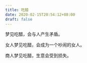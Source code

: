 ```yaml
---
title: 吃醋
date: 2020-02-15T20:54:12+08:00
draft: false
---
```


梦见吃醋，会与人产生矛盾。

女人梦见吃醋，会成为一个吵闹的女人。

商人梦见吃醋，生意会受到损失。